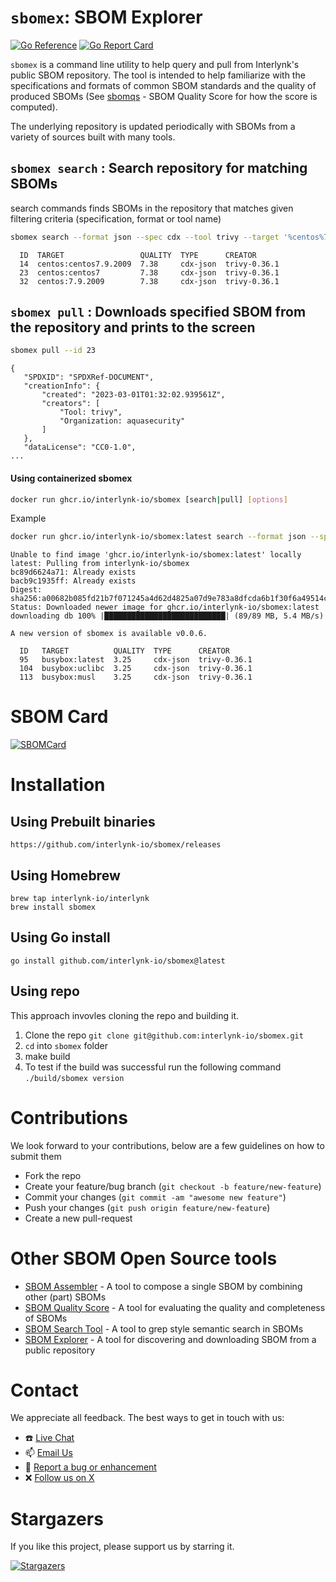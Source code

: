 <!--
 Copyright 2023 Interlynk.io
 
 Licensed under the Apache License, Version 2.0 (the "License");
 you may not use this file except in compliance with the License.
 You may obtain a copy of the License at
 
     http://www.apache.org/licenses/LICENSE-2.0
 
 Unless required by applicable law or agreed to in writing, software
 distributed under the License is distributed on an "AS IS" BASIS,
 WITHOUT WARRANTIES OR CONDITIONS OF ANY KIND, either express or implied.
 See the License for the specific language governing permissions and
 limitations under the License.
-->

# `sbomex`: SBOM Explorer

[![Go Reference](https://pkg.go.dev/badge/github.com/interlynk-io/sbomex.svg)](https://pkg.go.dev/github.com/interlynk-io/sbomex)
[![Go Report Card](https://goreportcard.com/badge/github.com/interlynk-io/sbomex)](https://goreportcard.com/report/github.com/interlynk-io/sbomex)

`sbomex` is a command line utility to help query and pull from Interlynk's public SBOM repository. The tool is intended to help familiarize with the specifications and formats of common SBOM standards and the quality of produced SBOMs (See [sbomqs](https://github.com/interlynk-io/sbomqs/) - SBOM Quality Score for how the score is computed). 

The underlying repository is updated periodically with SBOMs from a variety of sources built with many tools.


## `sbomex search` : Search repository for matching SBOMs
search commands finds SBOMs in the repository that matches given filtering criteria (specification, format or tool name)

```sh
sbomex search --format json --spec cdx --tool trivy --target '%centos%7' --limit 3
```
```
  ID  TARGET                 QUALITY  TYPE      CREATOR
  14  centos:centos7.9.2009  7.38     cdx-json  trivy-0.36.1
  23  centos:centos7         7.38     cdx-json  trivy-0.36.1
  32  centos:7.9.2009        7.38     cdx-json  trivy-0.36.1
```

## `sbomex pull` : Downloads specified SBOM from the repository and prints to the screen
```sh
sbomex pull --id 23
 ```
 ```
 {
	"SPDXID": "SPDXRef-DOCUMENT",
	"creationInfo": {
		"created": "2023-03-01T01:32:02.939561Z",
		"creators": [
			"Tool: trivy",
			"Organization: aquasecurity"
		]
	},
	"dataLicense": "CC0-1.0",
 ...
 ```

#### Using containerized sbomex

```sh
docker run ghcr.io/interlynk-io/sbomex [search|pull] [options]
```
Example
```sh
docker run ghcr.io/interlynk-io/sbomex:latest search --format json --spec cdx --tool trivy --target '%box%' --limit 3
```
```
Unable to find image 'ghcr.io/interlynk-io/sbomex:latest' locally
latest: Pulling from interlynk-io/sbomex
bc89d6624a71: Already exists
bacb9c1935ff: Already exists
Digest: sha256:a00682b085fd21b7f071245a4d62d4825a07d9e783a8dfcda6b1f30f6a49514c
Status: Downloaded newer image for ghcr.io/interlynk-io/sbomex:latest
downloading db 100% |███████████████████████████| (89/89 MB, 5.4 MB/s)

A new version of sbomex is available v0.0.6.

  ID   TARGET          QUALITY  TYPE      CREATOR
  95   busybox:latest  3.25     cdx-json  trivy-0.36.1
  104  busybox:uclibc  3.25     cdx-json  trivy-0.36.1
  113  busybox:musl    3.25     cdx-json  trivy-0.36.1
```

# SBOM Card 
[![SBOMCard](https://api.interlynk.io/api/v1/badges?type=hcard&project_group_id=d6fbe787-51e6-44bc-a691-f792fb581f63
)](https://app.interlynk.io/customer/products?id=d6fbe787-51e6-44bc-a691-f792fb581f63&signed_url_params=eyJfcmFpbHMiOnsibWVzc2FnZSI6IkltVTJObUl4T0RFNUxUSXpaR1l0TkdFM09DMDRZVEptTFRkbE1EYzJZak13TTJJMk5pST0iLCJleHAiOm51bGwsInB1ciI6InNoYXJlX2x5bmsvc2hhcmVfbHluayJ9fQ==--9ab55c63454b3144b175f0439119cb442b5eae1bbfc5f18a9639a69d89487396)

# Installation 

## Using Prebuilt binaries 

```console
https://github.com/interlynk-io/sbomex/releases
```

## Using Homebrew
```console
brew tap interlynk-io/interlynk
brew install sbomex
```

## Using Go install

```console
go install github.com/interlynk-io/sbomex@latest
```

## Using repo

This approach invovles cloning the repo and building it. 

1. Clone the repo `git clone git@github.com:interlynk-io/sbomex.git`
2. `cd` into `sbomex` folder 
3. make build
4. To test if the build was successful run the following command `./build/sbomex version`


# Contributions
We look forward to your contributions, below are a few guidelines on how to submit them 

- Fork the repo
- Create your feature/bug branch (`git checkout -b feature/new-feature`)
- Commit your changes (`git commit -am "awesome new feature"`)
- Push your changes (`git push origin feature/new-feature`)
- Create a new pull-request

# Other SBOM Open Source tools
- [SBOM Assembler](https://github.com/interlynk-io/sbomasm) - A tool to compose a single SBOM by combining other (part) SBOMs
- [SBOM Quality Score](https://github.com/interlynk-io/sbomqs) - A tool for evaluating the quality and completeness of SBOMs
- [SBOM Search Tool](https://github.com/interlynk-io/sbomagr) - A tool to grep style semantic search in SBOMs
- [SBOM Explorer](https://github.com/interlynk-io/sbomex) - A tool for discovering and downloading SBOM from a public repository

# Contact 
We appreciate all feedback. The best ways to get in touch with us:
- :phone: [Live Chat](https://www.interlynk.io/#hs-chat-open)
- 📫 [Email Us](mailto:hello@interlynk.io)
- 🐛 [Report a bug or enhancement](https://github.com/interlynk-io/sbomex/issues) 
- :x: [Follow us on X](https://twitter.com/InterlynkIo)

# Stargazers

If you like this project, please support us by starring it. 

[![Stargazers](https://starchart.cc/interlynk-io/sbomex.svg)](https://starchart.cc/interlynk-io/sbomex)
